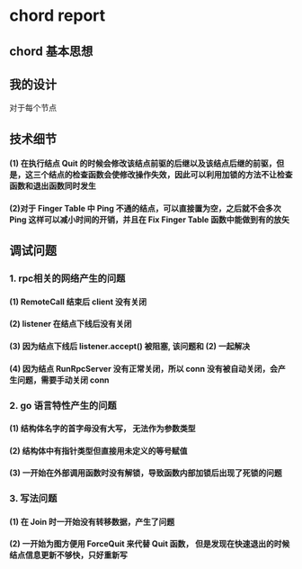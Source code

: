 # chord report
## chord 基本思想

## 我的设计
对于每个节点
## 技术细节
#### (1) 在执行结点 $\text{Quit}$ 的时候会修改该结点前驱的后继以及该结点后继的前驱，但是，这三个结点的检查函数会使修改操作失效，因此可以利用加锁的方法不让检查函数和退出函数同时发生
#### (2)对于 $\text{Finger Table}$ 中 $\text{Ping}$ 不通的结点，可以直接置为空，之后就不会多次 $\text{Ping}$ 这样可以减小时间的开销，并且在 $\text{Fix Finger Table}$ 函数中能做到有的放矢
## 调试问题
### 1. rpc相关的网络产生的问题
#### (1) $\text{RemoteCall}$ 结束后 $\text{client}$ 没有关闭
#### (2) $\text{listener}$ 在结点下线后没有关闭
#### (3) 因为结点下线后 $\text{listener.accept()}$ 被阻塞, 该问题和 $\text{(2)}$ 一起解决
#### (4) 因为结点 $\text{RunRpcServer}$ 没有正常关闭，所以 $\text{conn}$ 没有被自动关闭，会产生问题，需要手动关闭 $\text{conn}$
### 2. go 语言特性产生的问题
#### (1) 结构体名字的首字母没有大写， 无法作为参数类型
#### (2) 结构体中有指针类型但直接用未定义的等号赋值
#### (3) 一开始在外部调用函数时没有解锁，导致函数内部加锁后出现了死锁的问题
### 3. 写法问题
#### (1) 在 $\text{Join}$ 时一开始没有转移数据，产生了问题
#### (2) 一开始为图方便用 $\text{ForceQuit}$ 来代替 $\text{Quit}$ 函数， 但是发现在快速退出的时候结点信息更新不够快，只好重新写

